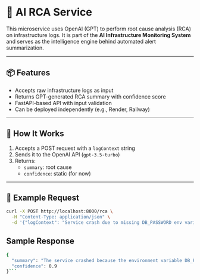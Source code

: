 # 🤖 AI RCA Service

This microservice uses OpenAI (GPT) to perform root cause analysis (RCA) on infrastructure logs. It is part of the **AI Infrastructure Monitoring System** and serves as the intelligence engine behind automated alert summarization.

---

## 📦 Features

- Accepts raw infrastructure logs as input
- Returns GPT-generated RCA summary with confidence score
- FastAPI-based API with input validation
- Can be deployed independently (e.g., Render, Railway)

---

## 🚀 How It Works

1. Accepts a POST request with a `logContext` string
2. Sends it to the OpenAI API (`gpt-3.5-turbo`)
3. Returns:
   - `summary`: root cause
   - `confidence`: static (for now)

---

## 🔧 Example Request

```bash
curl -X POST http://localhost:8000/rca \
  -H "Content-Type: application/json" \
  -d '{"logContext": "Service crash due to missing DB_PASSWORD env variable"}'
  ```

## Sample Response
```bash
{
  "summary": "The service crashed because the environment variable DB_PASSWORD was not set.",
  "confidence": 0.9
}```
